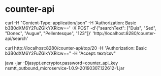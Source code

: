# counter-api
curl -H "Content-Type: application/json" -H 'Authorization: Basic b3B0dXM6Y2FuZGlkYXRlcw==' -X POST -d'{"searchText": ["Duis", "Sed", "Donec", "Augue", "Pellentesque", "123"]}' 'http://localhost:8280/counter-api/search' 

 curl http://localhost:8280/counter-api/top/20 -H "Authorization: Basic b3B0dXM6Y2FuZGlkYXRlcw==" -H "Accept: text/csv"
 
java -jar -Djasypt.encryptor.password=counter_api_key nsmtt_outbound_microservice-1.0.9-20190307.122612-1.jar